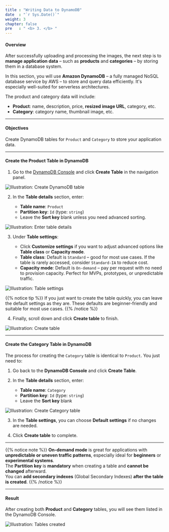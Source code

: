 ```yaml
---
title : "Writing Data to DynamoDB"
date  : "`r Sys.Date()`"
weight: 3
chapter: false
pre   : " <b> 3. </b> "
---
```


#### Overview

After successfully uploading and processing the images, the next step is to **manage application data** – such as **products** and **categories** – by storing them in a database system.

In this section, you will use **Amazon DynamoDB** – a fully managed NoSQL database service by AWS – to store and query data efficiently. It's especially well-suited for serverless architectures.

The product and category data will include:

- **Product**: name, description, price, **resized image URL**, category, etc.  
- **Category**: category name, thumbnail image, etc.

---

#### Objectives

Create DynamoDB tables for `Product` and `Category` to store your application data.

---

#### **Create the Product Table in DynamoDB**

1. Go to the [DynamoDB Console](https://console.aws.amazon.com/dynamodb/home) and click **Create Table** in the navigation panel.

![Illustration: Create DynamoDB table](/images/3-writing-data-to-amazon-dynamodb/01.png)

2. In the **Table details** section, enter:

   - **Table name**: `Product`  
   - **Partition key**: `Id` (type: `string`)  
   - Leave the **Sort key** blank unless you need advanced sorting.

![Illustration: Enter table details](/images/3-writing-data-to-amazon-dynamodb/02.png)

3. Under **Table settings**:

   - Click **Customize settings** if you want to adjust advanced options like **Table class** or **Capacity mode**.  
   - **Table class**: Default is `Standard` – good for most use cases. If the table is rarely accessed, consider `Standard-IA` to reduce cost.  
   - **Capacity mode**: Default is `On-demand` – pay per request with no need to provision capacity. Perfect for MVPs, prototypes, or unpredictable traffic.

![Illustration: Table settings](/images/3-writing-data-to-amazon-dynamodb/03.png)

{{% notice tip %}}
If you just want to create the table quickly, you can leave the default settings as they are. These defaults are beginner-friendly and suitable for most use cases.
{{% /notice %}}

4. Finally, scroll down and click **Create table** to finish.

![Illustration: Create table](/images/3-writing-data-to-amazon-dynamodb/04.png)

---

#### **Create the Category Table in DynamoDB**

The process for creating the `Category` table is identical to `Product`. You just need to:

1. Go back to the **DynamoDB Console** and click **Create Table**.

2. In the **Table details** section, enter:  
   - **Table name**: `Category`  
   - **Partition key**: `Id` (type: `string`)  
   - Leave the **Sort key** blank

![Illustration: Create Category table](/images/3-writing-data-to-amazon-dynamodb/fetch-05.png)

3. In the **Table settings**, you can choose **Default settings** if no changes are needed.

4. Click **Create table** to complete.

---

{{% notice note %}}
**On-demand mode** is great for applications with **unpredictable or uneven traffic patterns**, especially ideal for **beginners** or **experimental systems**.  
The **Partition key** is **mandatory** when creating a table and **cannot be changed** afterward.  
You can **add secondary indexes** (Global Secondary Indexes) **after the table is created**.
{{% /notice %}}

---

#### Result

After creating both **Product** and **Category** tables, you will see them listed in the DynamoDB Console.

![Illustration: Tables created](/images/3-writing-data-to-amazon-dynamodb/06.png)
